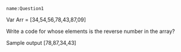 ```ngMeta
name:Question1
```
Var Arr = [34,54,56,78,43,87,09]

Write a code for whose elements is the reverse number in the array?

Sample output [78,87,34,43]
